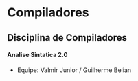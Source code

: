 # Compiladores #

## Disciplina de Compiladores ##

#### Analise Sintatica 2.0 ####

- Equipe: Valmir Junior / Guilherme Belian
